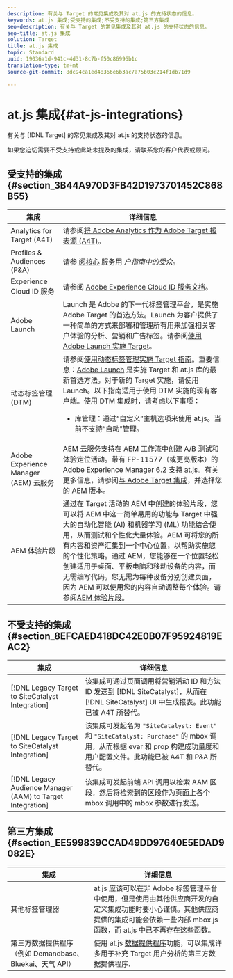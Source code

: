 ```yaml
---
description: 有关与 Target 的常见集成及其对 at.js 的支持状态的信息。
keywords: at.js 集成;受支持的集成;不受支持的集成;第三方集成
seo-description: 有关与 Target 的常见集成及其对 at.js 的支持状态的信息。
seo-title: at.js 集成
solution: Target
title: at.js 集成
topic: Standard
uuid: 19036a1d-941c-4d31-8c7b-f50c86996b1c
translation-type: tm+mt
source-git-commit: 8dc94ca1ed48366e6b3ac7a75b03c214f1db71d9

---
```



# at.js 集成{#at-js-integrations}

有关与 [!DNL Target] 的常见集成及其对 at.js 的支持状态的信息。

如果您迫切需要不受支持或此处未提及的集成，请联系您的客户代表或顾问。

## 受支持的集成 {#section_3B44A970D3FB42D1973701452C868B55}

| 集成 | 详细信息 |
|--- |--- |
| Analytics for Target (A4T) | 请参阅[将 Adobe Analytics 作为 Adobe Target 报表源 (A4T)](../../../c-integrating-target-with-mac/a4t/a4t.md#concept_7540C8C04259434AB6EE33B09F47A1DE)。 |
| Profiles &amp; Audiences (P&amp;A) | 请参 [阅核心](https://docs.adobe.com/content/help/en/core-services/interface/audiences/audience-library.html) 服务用 *户指南中的受众*。 |
| Experience Cloud ID 服务 | 请参阅 [Adobe Experience Cloud ID 服务文档](https://docs.adobe.com/content/help/en/id-service/using/home.html)。 |
| Adobe Launch | Launch 是 Adobe 的下一代标签管理平台，是实施 Adobe Target 的首选方法。Launch 为客户提供了一种简单的方式来部署和管理所有用来加强相关客户体验的分析、营销和广告标签。请参阅[使用 Adobe Launch 实施 Target](../../../c-implementing-target/c-implementing-target-for-client-side-web/how-to-deployatjs/cmp-implementing-target-using-adobe-launch.md#topic_5234DDAEB0834333BD6BA1B05892FC25)。 |
| 动态标签管理 (DTM) | 请参阅[使用动态标签管理实施 Target 指南](https://marketing.adobe.com/resources/help/en_US/target/ov2/implementing-target-using-dynamic-tag-management.html)。重要信息：[Adobe Launch](../../../c-implementing-target/c-implementing-target-for-client-side-web/how-to-deployatjs/cmp-implementing-target-using-adobe-launch.md#topic_5234DDAEB0834333BD6BA1B05892FC25) 是实施 Target 和 at.js 库的最新首选方法。对于新的 Target 实施，请使用 Launch。以下指南适用于使用 DTM 实施的现有客户端。使用 DTM 集成时，请考虑以下事项： <ul><li>库管理：通过“自定义”主机选项来使用 at.js。当前不支持“自动”管理。 </li></ul> |
| Adobe Experience Manager (AEM) 云服务 | AEM 云服务支持在 AEM 工作流中创建 A/B 测试和体验定位活动。带有 FP-11577（或更高版本）的 Adobe Experience Manager 6.2 支持 at.js。有关更多信息，请参阅[与 Adobe Target 集成](https://helpx.adobe.com/experience-manager/6-2/sites/administering/using/target.html)，并选择您的 AEM 版本。 |
| AEM 体验片段 | 通过在 Target 活动的 AEM 中创建的体验片段，您可以将 AEM 中这一简单易用的功能与 Target 中强大的自动化智能 (AI) 和机器学习 (ML) 功能结合使用，从而测试和个性化大量体验。AEM 可将您的所有内容和资产汇集到一个中心位置，以帮助实施您的个性化策略。通过 AEM，您能够在一个位置轻松创建适用于桌面、平板电脑和移动设备的内容，而无需编写代码。您无需为每种设备分别创建页面，因为 AEM 可以使用您的内容自动调整每个体验。请参阅[AEM 体验片段](../../../c-experiences/c-manage-content/aem-experience-fragments.md#topic_1E1E4EA01F074349B2CF8785387B5FE8)。 |

## 不受支持的集成 {#section_8EFCAED418DC42E0B07F95924819EAC2}

| 集成 | 详细信息 |
|--- |--- |
| [!DNL Legacy Target to SiteCatalyst Integration] | 该集成可通过页面调用将营销活动 ID 和方法 ID 发送到 [!DNL SiteCatalyst]，从而在 [!DNL SiteCatalyst] UI 中生成报表。此功能已被 A4T 所替代。 |
| [!DNL Legacy Target to SiteCatalyst Integration] | 该集成可发起名为 `"SiteCatalyst: Event"` 和 `"SiteCatalyst: Purchase"` 的 mbox 调用，从而根据 evar 和 prop 构建成功量度和用户配置文件。此功能已被 A4T 和 P&amp;A 所替代。 |
| [!DNL Legacy Audience Manager (AAM) to Target Integration] | 该集成可发起前端 API 调用以检索 AAM 区段，然后将检索到的区段作为页面上各个 mbox 调用中的 mbox 参数进行发送。 |

## 第三方集成 {#section_EE599839CCAD49DD97640E5EDAD9082E}

| 集成 | 详细信息 |
|--- |--- |
| 其他标签管理器 | at.js 应该可以在非 Adobe 标签管理平台中使用，但是使用由其他供应商开发的自定义集成功能时要小心谨慎。其他供应商提供的集成可能会依赖一些内部 mbox.js 函数，而 at.js 中已不再存在这些函数。 |
| 第三方数据提供程序（例如 Demandbase、Bluekai、天气 API） | 使用 at.js [数据提供程序](/help/c-implementing-target/c-implementing-target-for-client-side-web/targetgobalsettings.md#data-providers)功能，可以集成许多用于补充 Target 用户分析的第三方数据提供程序. |